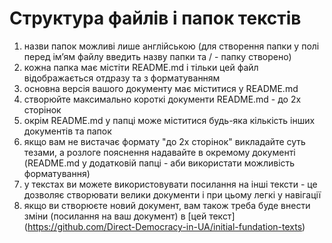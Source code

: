 Структура файлів і папок текстів
==============

1. назви папок можливі лише англійською (для створення папки у полі перед ім’ям файлу введить назву папки та /  - папку створено)
2. кожна папка має містіти README.md і тільки цей файл відображається отдразу та з форматуванням
3. основна версія вашого документу має міститися у README.md
4. створюйте максимально короткі документи README.md - до 2х сторінок
5. окрім README.md у папці може міститися будь-яка кількість інших документів та папок
6. якщо вам не вистачає формату "до 2х сторінок" викладайте суть тезами, а розлоге пояснення надавайте в окремому документі (README.md у додатковій папці - аби використати можливість форматування)
7. у текстах ви можете використовувати посилання на інші тексти - це дозволяє створювати велики документи і при цьому легкі у навігації
8. якщо ви створюєте новий документ, вам також треба буде внести зміни (посилання на ваш документ) в [цей текст] (https://github.com/Direct-Democracy-in-UA/initial-fundation-texts)
